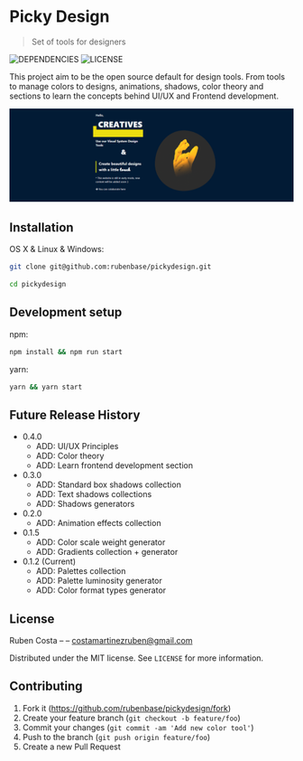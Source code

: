 # Picky Design
> Set of tools for designers

![DEPENDENCIES][dependencies-image]
![LICENSE][license-image]

This project aim to be the open source default for design tools. From tools to manage colors to designs, animations, shadows, color theory and sections to learn the concepts behind UI/UX and Frontend development.

![Hello Creatives!](https://github.com/rubenbase/pickydesign/blob/master/cover.png)

## Installation

OS X & Linux & Windows:

```sh
git clone git@github.com:rubenbase/pickydesign.git
```

```sh
cd pickydesign
```

## Development setup
npm:

```sh
npm install && npm run start
```

yarn:

```sh
yarn && yarn start

```

## Future Release History
* 0.4.0
    * ADD: UI/UX Principles
    * ADD: Color theory
    * ADD: Learn frontend development section
* 0.3.0
    * ADD: Standard box shadows collection
    * ADD: Text shadows collections
    * ADD: Shadows generators
* 0.2.0
    * ADD: Animation effects collection
* 0.1.5
    * ADD: Color scale weight generator
    * ADD: Gradients collection + generator
* 0.1.2 (Current)
    * ADD: Palettes collection
    * ADD: Palette luminosity generator
    * ADD: Color format types generator

## License

Ruben Costa – []() – costamartinezruben@gmail.com

Distributed under the MIT license. See ``LICENSE`` for more information.

## Contributing

1. Fork it (<https://github.com/rubenbase/pickydesign/fork>)
2. Create your feature branch (`git checkout -b feature/foo`)
3. Commit your changes (`git commit -am 'Add new color tool'`)
4. Push to the branch (`git push origin feature/foo`)
5. Create a new Pull Request

<!-- Markdown link & img dfn's -->
[dependencies-image]: https://img.shields.io/david/rubenbase/pickydesign.svg
[license-image]: https://img.shields.io/badge/license-MIT-brightgreen.svg
